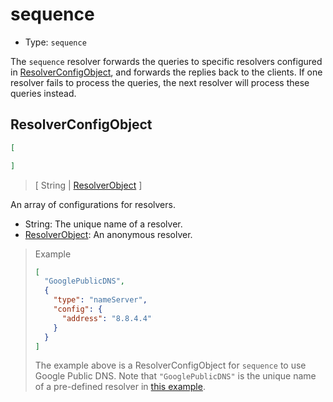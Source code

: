 # sequence

* Type: `sequence`

The `sequence` resolver forwards the queries to specific resolvers configured in [ResolverConfigObject](#resolverconfigobject), and forwards the replies back to the clients. If one resolver fails to process the queries, the next resolver will process these queries instead.

## ResolverConfigObject

```json
[

]
```

> \[ String | [ResolverObject](../configuration.md#resolverobject) \]

An array of configurations for resolvers.

* String: The unique name of a resolver.
* [ResolverObject](../configuration.md#resolverobject): An anonymous resolver.

> Example
> 
> ```json
> [
>   "GooglePublicDNS",
>   {
>     "type": "nameServer",
>     "config": {
>       "address": "8.8.4.4"
>     }
>   }
> ]
> ```
> 
> The example above is a ResolverConfigObject for `sequence` to use Google Public DNS. Note that `"GooglePublicDNS"` is the unique name of a pre-defined resolver in [this example](../configuration.md#example).
